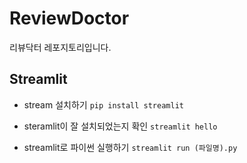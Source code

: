 # ReviewDoctor
리뷰닥터 레포지토리입니다.

## Streamlit 
- stream 설치하기
  `pip install streamlit`

- steramlit이 잘 설치되었는지 확인
  `streamlit hello`

- streamlit로 파이썬 실행하기
  `streamlit run (파일명).py`
